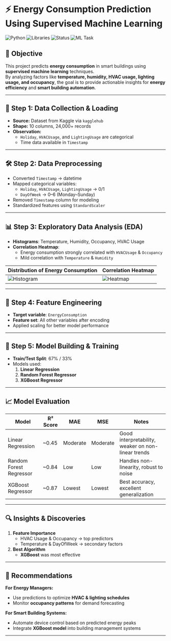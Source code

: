 # ⚡ Energy Consumption Prediction Using Supervised Machine Learning

![Python](https://img.shields.io/badge/Python-3.8+-blue.svg)  ![Libraries](https://img.shields.io/badge/Libraries-pandas%20|%20scikit--learn%20|%20matplotlib%20|%20xgboost%20|%20seaborn-yellowgreen)  ![Status](https://img.shields.io/badge/Status-Completed-brightgreen)  ![ML Task](https://img.shields.io/badge/Type-Regression-orange)

## 📌 Objective
This project predicts **energy consumption** in smart buildings using **supervised machine learning** techniques.  
By analyzing factors like **temperature, humidity, HVAC usage, lighting usage, and occupancy**, the goal is to provide actionable insights for **energy efficiency** and **smart building automation**.

---

## 📂 Step 1: Data Collection & Loading
- **Source:** Dataset from Kaggle via `kagglehub`
- **Shape:** 10 columns, 24,000+ records
- **Observation:**  
  - `Holiday`, `HVACUsage`, and `LightingUsage` are categorical  
  - Time data available in `Timestamp`

---

## 🛠 Step 2: Data Preprocessing
- Converted `Timestamp` → datetime
- Mapped categorical variables:  
  - `Holiday`, `HVACUsage`, `LightingUsage` → 0/1  
  - `DayOfWeek` → 0–6 (Monday–Sunday)
- Removed `Timestamp` column for modeling
- Standardized features using `StandardScaler`

---

## 📊 Step 3: Exploratory Data Analysis (EDA)
- **Histograms**: Temperature, Humidity, Occupancy, HVAC Usage
- **Correlation Heatmap**:  
  - Energy consumption strongly correlated with `HVACUsage` & `Occupancy`
  - Mild correlation with `Temperature` & `Humidity`

| Distribution of Energy Consumption | Correlation Heatmap |
|------------------------------------|---------------------|
| ![Histogram](https://github.com/user-attachments/assets/e0ddde10-e29b-4467-8d6e-09525cf80c99) | ![Heatmap](https://github.com/user-attachments/assets/72d0e279-8890-4943-8fb0-dc91fa41faac) |


---

## 🧠 Step 4: Feature Engineering
- **Target variable**: `EnergyConsumption`
- **Feature set**: All other variables after encoding
- Applied scaling for better model performance

---

## 🤖 Step 5: Model Building & Training
- **Train/Test Split**: 67% / 33%
- Models used:
  1. **Linear Regression**
  2. **Random Forest Regressor**
  3. **XGBoost Regressor**

---

## 📈 Model Evaluation

| Model                  | R² Score | MAE      | MSE      | Notes |
|------------------------|----------|----------|----------|-------|
| Linear Regression      | ~0.45    | Moderate | Moderate | Good interpretability, weaker on non-linear trends |
| Random Forest Regressor| ~0.84    | Low      | Low      | Handles non-linearity, robust to noise |
| XGBoost Regressor      | ~0.87    | Lowest   | Lowest   | Best accuracy, excellent generalization |

---

## 🔍 Insights & Discoveries
1. **Feature Importance**  
   - HVAC Usage & Occupancy → top predictors  
   - Temperature & DayOfWeek → secondary factors
2. **Best Algorithm**  
   - **XGBoost** was most effective

---

## 📌 Recommendations
**For Energy Managers:**
- Use predictions to optimize **HVAC & lighting schedules**
- Monitor **occupancy patterns** for demand forecasting

**For Smart Building Systems:**
- Automate device control based on predicted energy peaks
- Integrate **XGBoost model** into building management systems


---

